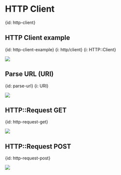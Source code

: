 # HTTP Client
{id: http-client}

## HTTP Client example
{id: http-client-example}
{i: http/client}
{i: HTTP::Client}

![](examples/http_client/http_client.cr)

## Parse URL (URI)
{id: parse-url}
{i: URI}

![](examples/http_client/parse_url.cr)

## HTTP::Request GET
{id: http-request-get}

![](examples/http_client/http_request_get.cr)

## HTTP::Request POST
{id: http-request-post}

![](examples/http_client/http_request_post.cr)


